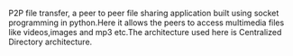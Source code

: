 P2P file transfer, a peer to peer file sharing application built using socket programming in python.Here it allows the peers to access multimedia files like videos,images and mp3 etc.The architecture used here is Centralized Directory architecture.
